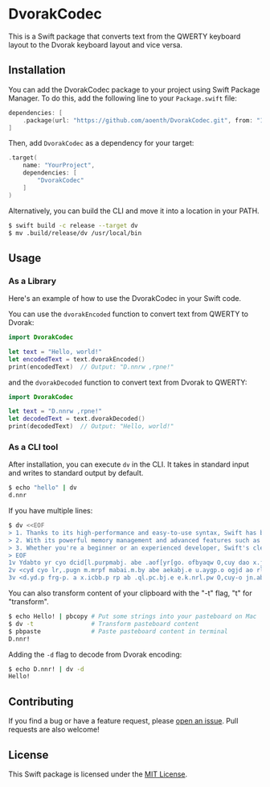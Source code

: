 # DvorakCodec

This is a Swift package that converts text from the QWERTY keyboard layout to the Dvorak keyboard layout and vice versa.

## Installation

You can add the DvorakCodec package to your project using Swift Package Manager. To do this, add the following line to your `Package.swift` file:

```swift
dependencies: [
    .package(url: "https://github.com/aoenth/DvorakCodec.git", from: "1.0.0")
]
```

Then, add `DvorakCodec` as a dependency for your target:

```swift
.target(
    name: "YourProject",
    dependencies: [
        "DvorakCodec"
    ]
)
```

Alternatively, you can build the CLI and move it into a location in your PATH.

```bash
$ swift build -c release --target dv
$ mv .build/release/dv /usr/local/bin
```
## Usage

### As a Library
Here's an example of how to use the DvorakCodec in your Swift code.

You can use the `dvorakEncoded` function to convert text from QWERTY to Dvorak:

```swift
import DvorakCodec

let text = "Hello, world!"
let encodedText = text.dvorakEncoded()
print(encodedText)  // Output: "D.nnrw ,rpne!"
```

and the `dvorakDecoded` function to convert text from Dvorak to QWERTY:

```swift
import DvorakCodec

let text = "D.nnrw ,rpne!"
let decodedText = text.dvorakDecoded()
print(decodedText)  // Output: "Hello, world!"
```

### As a CLI tool
After installation, you can execute `dv` in the CLI. It takes in standard input and writes to standard output by default.

```bash
$ echo "hello" | dv
d.nnr
```

If you have multiple lines:

```bash
$ dv <<EOF
> 1. Thanks to its high-performance and easy-to-use syntax, Swift has become the go-to programming language for building modern iOS and macOS apps.
> 2. With its powerful memory management and advanced features such as optionals and closures, Swift has quickly established itself as one of the most popular programming languages in the industry.
> 3. Whether you're a beginner or an experienced developer, Swift's clean and expressive syntax makes it a joy to write code and create amazing apps for Apple's platforms.
> EOF
1v Ydabto yr cyo dcid[l.purpmabj. abe .aof[yr[go. ofbyaqw O,cuy dao x.jrm. yd. ir[yr lpripammcbi nabigai. urp xgcnecbi mre.pb cRO abe majRO allov
2v <cyd cyo lr,.pugn m.mrpf mabai.m.by abe aekabj.e u.aygp.o ogjd ao rlycrbano abe jnrogp.ow O,cuy dao 'gcjtnf .oyaxncod.e cyo.nu ao rb. ru yd. mroy lrlgnap lpripammcbi nabigai.o cb yd. cbegoypfv
3v <d.yd.p frg-p. a x.icbb.p rp ab .ql.pc.bj.e e.k.nrl.pw O,cuy-o jn.ab abe .qlp.oock. ofbyaq mat.o cy a hrf yr ,pcy. jre. abe jp.ay. ama;cbi allo urp Alln.-o lnayurpmov
```

You can also transform content of your clipboard with the "-t" flag, "t" for "transform".

```bash
$ echo Hello! | pbcopy # Put some strings into your pasteboard on Mac
$ dv -t                # Transform pasteboard content
$ pbpaste              # Paste pasteboard content in terminal
D.nnr!
```

Adding the `-d` flag to decode from Dvorak encoding:
```bash
$ echo D.nnr! | dv -d
Hello!
```

## Contributing

If you find a bug or have a feature request, please [open an issue](https://github.com/aoenth/DvorakCodec/issues/new). Pull requests are also welcome!

## License

This Swift package is licensed under the [MIT License](https://opensource.org/licenses/MIT).
